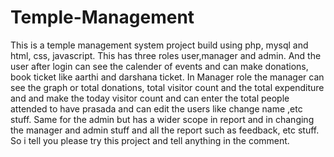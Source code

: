 # Temple-Management
This is a temple management system project build using php, mysql and html, css, javascript. This has three roles user,manager and admin. And the user after login can see the calender of events and can make donations, book ticket like aarthi and darshana ticket.
In Manager role the manager can see the graph or total donations, total visitor count and the total expenditure and and make the today visitor count and can enter the total people attended to have prasada and can edit the users like change name ,etc stuff.
Same for the admin but has a wider scope in report and in changing the manager and admin stuff and all the report such as feedback, etc stuff.
So i tell you please try this project and tell anything in the comment. 
